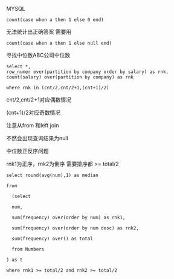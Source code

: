 MYSQL

```mysql
count(case when a then 1 else 0 end)
```

 无法统计出正确答案 需要用

```mysql
count(case when a then 1 else null end)
```



寻找中位数ABC公司中位数

```mysql
select *,
row_numer over(partition by company order by salary) as rnk,
count(salary) over(partition by company) as rnk

where rnk in (cnt/2,cnt/2+1,(cnt+1)/2)
```

cnt/2,cnt/2+1对应偶数情况

(cnt+1)/2对应奇数情况



注意从from 和left join 

不然会出现查询结果为null



中位数正反序问题

rnk1为正序，rnk2为倒序 需要排序都 >= total/2

```mysql
select round(avg(num),1) as median

from

  (select 

  num,

  sum(frequency) over(order by num) as rnk1,

  sum(frequency) over(order by num desc) as rnk2,

  sum(frequency) over() as total

  from Numbers

) as t

where rnk1 >= total/2 and rnk2 >= total/2
```

